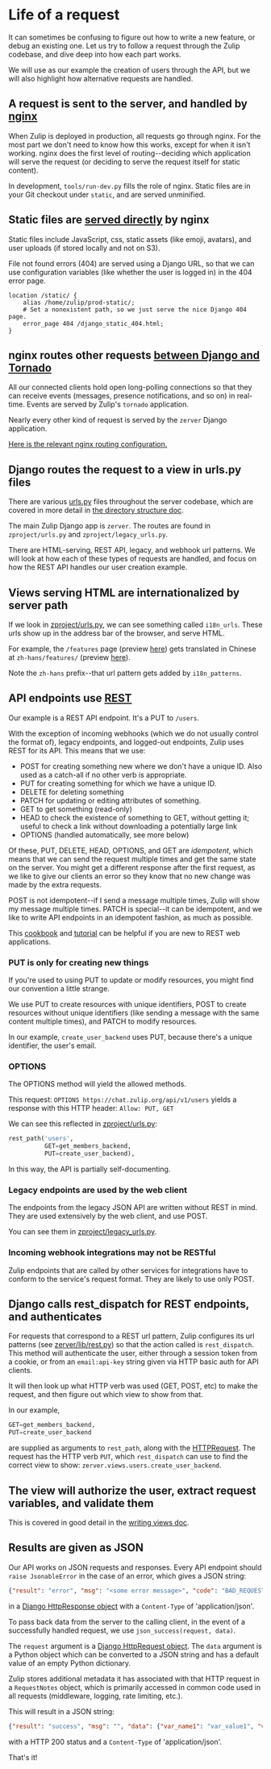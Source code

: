 # Life of a request

It can sometimes be confusing to figure out how to write a new feature,
or debug an existing one. Let us try to follow a request through the
Zulip codebase, and dive deep into how each part works.

We will use as our example the creation of users through the API, but we
will also highlight how alternative requests are handled.

## A request is sent to the server, and handled by [nginx](https://nginx.org/en/docs/)

When Zulip is deployed in production, all requests go through nginx.
For the most part we don't need to know how this works, except for when
it isn't working. nginx does the first level of routing--deciding which
application will serve the request (or deciding to serve the request
itself for static content).

In development, `tools/run-dev.py` fills the role of nginx. Static files
are in your Git checkout under `static`, and are served unminified.

## Static files are [served directly][served-directly] by nginx

[served-directly]: https://github.com/zulip/zulip/blob/main/puppet/zulip/files/nginx/zulip-include-frontend/app

Static files include JavaScript, css, static assets (like emoji, avatars),
and user uploads (if stored locally and not on S3).

File not found errors (404) are served using a Django URL, so that we
can use configuration variables (like whether the user is logged in)
in the 404 error page.

```nginx
location /static/ {
    alias /home/zulip/prod-static/;
    # Set a nonexistent path, so we just serve the nice Django 404 page.
    error_page 404 /django_static_404.html;
}
```

## nginx routes other requests [between Django and Tornado][tornado-django]

[tornado-django]: ../overview/architecture-overview.md#django-and-tornado

All our connected clients hold open long-polling connections so that
they can receive events (messages, presence notifications, and so on) in
real-time. Events are served by Zulip's `tornado` application.

Nearly every other kind of request is served by the `zerver` Django
application.

[Here is the relevant nginx routing configuration.][nginx-config-link]

[nginx-config-link]: https://github.com/zulip/zulip/blob/main/puppet/zulip/files/nginx/zulip-include-frontend/app

## Django routes the request to a view in urls.py files

There are various
[urls.py](https://docs.djangoproject.com/en/3.2/topics/http/urls/)
files throughout the server codebase, which are covered in more detail
in
[the directory structure doc](../overview/directory-structure.md).

The main Zulip Django app is `zerver`. The routes are found in
`zproject/urls.py` and `zproject/legacy_urls.py`.

There are HTML-serving, REST API, legacy, and webhook url patterns. We
will look at how each of these types of requests are handled, and focus
on how the REST API handles our user creation example.

## Views serving HTML are internationalized by server path

If we look in
[zproject/urls.py](https://github.com/zulip/zulip/blob/main/zproject/urls.py),
we can see something called `i18n_urls`. These urls show up in the
address bar of the browser, and serve HTML.

For example, the `/features` page (preview
[here](https://zulip.com/features/)) gets translated in Chinese at
`zh-hans/features/` (preview
[here](https://zulip.com/zh-hans/features/)).

Note the `zh-hans` prefix--that url pattern gets added by `i18n_patterns`.

## API endpoints use [REST](https://www.ics.uci.edu/~fielding/pubs/dissertation/rest_arch_style.htm)

Our example is a REST API endpoint. It's a PUT to `/users`.

With the exception of incoming webhooks (which we do not usually control the
format of), legacy endpoints, and logged-out endpoints, Zulip uses REST
for its API. This means that we use:

- POST for creating something new where we don't have a unique
  ID. Also used as a catch-all if no other verb is appropriate.
- PUT for creating something for which we have a unique ID.
- DELETE for deleting something
- PATCH for updating or editing attributes of something.
- GET to get something (read-only)
- HEAD to check the existence of something to GET, without getting it;
  useful to check a link without downloading a potentially large link
- OPTIONS (handled automatically, see more below)

Of these, PUT, DELETE, HEAD, OPTIONS, and GET are _idempotent_, which
means that we can send the request multiple times and get the same
state on the server. You might get a different response after the first
request, as we like to give our clients an error so they know that no
new change was made by the extra requests.

POST is not idempotent--if I send a message multiple times, Zulip will
show my message multiple times. PATCH is special--it can be
idempotent, and we like to write API endpoints in an idempotent fashion,
as much as possible.

This [cookbook](http://restcookbook.com/) and
[tutorial](https://www.restapitutorial.com/) can be helpful if you are
new to REST web applications.

### PUT is only for creating new things

If you're used to using PUT to update or modify resources, you might
find our convention a little strange.

We use PUT to create resources with unique identifiers, POST to create
resources without unique identifiers (like sending a message with the
same content multiple times), and PATCH to modify resources.

In our example, `create_user_backend` uses PUT, because there's a unique
identifier, the user's email.

### OPTIONS

The OPTIONS method will yield the allowed methods.

This request:
`OPTIONS https://chat.zulip.org/api/v1/users`
yields a response with this HTTP header:
`Allow: PUT, GET`

We can see this reflected in [zproject/urls.py](https://github.com/zulip/zulip/blob/main/zproject/urls.py):

```python
rest_path('users',
          GET=get_members_backend,
          PUT=create_user_backend),
```

In this way, the API is partially self-documenting.

### Legacy endpoints are used by the web client

The endpoints from the legacy JSON API are written without REST in
mind. They are used extensively by the web client, and use POST.

You can see them in
[zproject/legacy_urls.py](https://github.com/zulip/zulip/blob/main/zproject/legacy_urls.py).

### Incoming webhook integrations may not be RESTful

Zulip endpoints that are called by other services for integrations have
to conform to the service's request format. They are likely to use
only POST.

## Django calls rest_dispatch for REST endpoints, and authenticates

For requests that correspond to a REST url pattern, Zulip configures
its url patterns (see
[zerver/lib/rest.py](https://github.com/zulip/zulip/blob/main/zerver/lib/rest.py))
so that the action called is `rest_dispatch`. This method will
authenticate the user, either through a session token from a cookie,
or from an `email:api-key` string given via HTTP basic auth for API
clients.

It will then look up what HTTP verb was used (GET, POST, etc) to make
the request, and then figure out which view to show from that.

In our example,

```python
GET=get_members_backend,
PUT=create_user_backend
```

are supplied as arguments to `rest_path`, along with the
[HTTPRequest](https://docs.djangoproject.com/en/3.2/ref/request-response/).
The request has the HTTP verb `PUT`, which `rest_dispatch` can use to
find the correct view to show:
`zerver.views.users.create_user_backend`.

## The view will authorize the user, extract request variables, and validate them

This is covered in good detail in the [writing views doc](writing-views.md).

## Results are given as JSON

Our API works on JSON requests and responses. Every API endpoint should
`raise JsonableError` in the case of an error, which gives a JSON string:

```json
{"result": "error", "msg": "<some error message>", "code": "BAD_REQUEST"}
```

in a [Django HttpResponse
object](https://docs.djangoproject.com/en/3.2/ref/request-response/)
with a `Content-Type` of 'application/json'.

To pass back data from the server to the calling client, in the event of
a successfully handled request, we use `json_success(request, data)`.

The `request` argument is a [Django HttpRequest
object](https://docs.djangoproject.com/en/3.2/ref/request-response/).
The `data` argument is a Python object which can be converted to a JSON
string and has a default value of an empty Python dictionary.

Zulip stores additional metadata it has associated with that HTTP
request in a `RequestNotes` object, which is primarily accessed in
common code used in all requests (middleware, logging, rate limiting,
etc.).

This will result in a JSON string:

```json
{"result": "success", "msg": "", "data": {"var_name1": "var_value1", "var_name2": "var_value2"}}
```

with a HTTP 200 status and a `Content-Type` of 'application/json'.

That's it!
